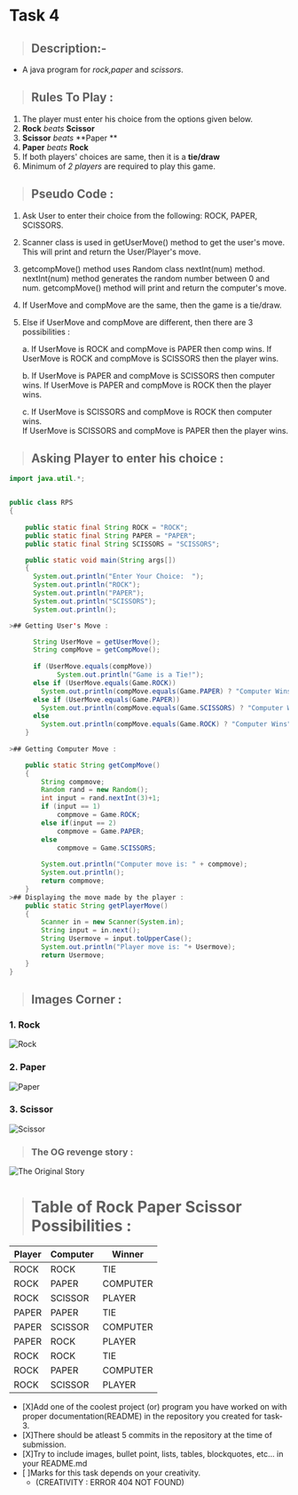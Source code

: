 
# **Task 4**
>## **Description:-**

* A java program for *rock,paper* and *scissors*.

>## **Rules To Play** :
1. The  player must enter his choice  from the options given below.
1. **Rock** *beats* **Scissor**
1. **Scissor** *beats* **Paper **
1. **Paper** *beats* **Rock**
1. If both players' choices are same, then it is a **tie/draw**
1. Minimum of *2 players* are required to play this game.

>## Pseudo Code :
1. Ask User to enter their choice from the following: ROCK, PAPER, SCISSORS.

2. Scanner class is used in getUserMove() method to get the user's move. This will print and return the User/Player's move.

3. getcompMove() method uses Random class nextInt(num) method. nextInt(num) method generates the random number between 0 and num. getcompMove() method will print and return the computer's move.

4. If UserMove and compMove are the same, then the game is a tie/draw.

5. Else if UserMove and compMove are different, then there are 3 possibilities :

     a. If UserMove is ROCK and compMove is PAPER then comp wins.
         If UserMove is ROCK and compMove is SCISSORS then the player wins.

     b. If UserMove is PAPER and compMove is SCISSORS then computer wins.            If UserMove is PAPER and compMove is ROCK then the player wins.

     c. If UserMove is SCISSORS and compMove is ROCK then computer wins.  
         If UserMove is SCISSORS and compMove is PAPER then the player wins.

>## Asking Player to enter his choice :

```java
import java.util.*;


public class RPS 
{
    
    public static final String ROCK = "ROCK";
    public static final String PAPER = "PAPER";
    public static final String SCISSORS = "SCISSORS";

    public static void main(String args[]) 
    {
      System.out.println("Enter Your Choice:  ");
      System.out.println("ROCK");
      System.out.println("PAPER");
      System.out.println("SCISSORS");
      System.out.println();

>## Getting User's Move :

      String UserMove = getUserMove();
      String compMove = getCompMove(); 
 
      if (UserMove.equals(compMove))
            System.out.println("Game is a Tie!");       
      else if (UserMove.equals(Game.ROCK))
        System.out.println(compMove.equals(Game.PAPER) ? "Computer Wins": "Player wins");   
      else if (UserMove.equals(Game.PAPER))
        System.out.println(compMove.equals(Game.SCISSORS) ? "Computer Wins": "Player wins");   
      else
        System.out.println(compMove.equals(Game.ROCK) ? "Computer Wins": "Player wins");   
    }
    
>## Getting Computer Move :

    public static String getCompMove()
    {
        String compmove;
        Random rand = new Random();
        int input = rand.nextInt(3)+1;
        if (input == 1)
            compmove = Game.ROCK;
        else if(input == 2)
            compmove = Game.PAPER;
        else
            compmove = Game.SCISSORS;
            
        System.out.println("Computer move is: " + compmove);
        System.out.println();
        return compmove;    
    }
>## Displaying the move made by the player :    
    public static String getPlayerMove()
    {
        Scanner in = new Scanner(System.in);
        String input = in.next();
        String Usermove = input.toUpperCase();
        System.out.println("Player move is: "+ Usermove);
        return Usermove;
    }    
}
```
>## **Images Corner** :
### 1. **Rock**
![Rock](https://i.imgur.com/Wwx25wY.jpeg)
### 2.  **Paper**
![Paper](https://i.imgur.com/oT4cjsu.jpeg)
### 3. **Scissor**
![Scissor](https://i.imgur.com/jgRKXpr.jpeg) 
>### **The OG revenge story** :
![The Original Story](https://i.imgur.com/hAS927q.jpeg)

># **Table of Rock Paper Scissor Possibilities :**
|**Player**|**Computer**|**Winner**|
|----------|------------|----------|
|ROCK|ROCK|TIE|
|ROCK|PAPER|COMPUTER|
|ROCK|SCISSOR|PLAYER|
|PAPER|PAPER|TIE|
|PAPER|SCISSOR|COMPUTER|
|PAPER|ROCK|PLAYER|
|ROCK|ROCK|TIE|
|ROCK|PAPER|COMPUTER|
|ROCK|SCISSOR|PLAYER|

<!--CHECK LIST-->

* [X]Add one of the coolest project (or) program you have worked on with proper documentation(README) in the repository you created for task-3.
* [X]There should be atleast 5 commits in the repository at the time of submission.
* [X]Try to include images, bullet point, lists, tables, blockquotes, etc… in your README.md
* [ ]Marks for this task depends on your creativity.
  * (CREATIVITY : ERROR 404 NOT FOUND)
